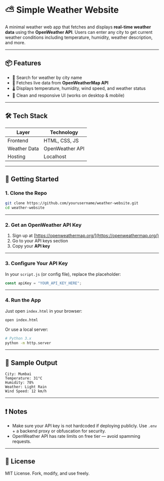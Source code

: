# ⛅ Simple Weather Website

A minimal weather web app that fetches and displays **real-time weather data** using the **OpenWeather API**. Users can enter any city to get current weather conditions including temperature, humidity, weather description, and more.

---

## 📦 Features

* 🔎 Search for weather by city name
* 📡 Fetches live data from **OpenWeatherMap API**
* 🌡️ Displays temperature, humidity, wind speed, and weather status
* 🎨 Clean and responsive UI (works on desktop & mobile)

---

## 🛠️ Tech Stack

| Layer        | Technology                         |
| ------------ | ---------------------------------- |
| Frontend     | HTML, CSS, JS                      |
| Weather Data | OpenWeather API                    |
| Hosting      | Localhost                          |

---

## 🚀 Getting Started

### 1. Clone the Repo

```bash
git clone https://github.com/yourusername/weather-website.git
cd weather-website
```

---

### 2. Get an OpenWeather API Key

1. Sign up at [https://openweathermap.org/](https://openweathermap.org/)
2. Go to your API keys section
3. Copy your **API key**

---

### 3. Configure Your API Key

In your `script.js` (or config file), replace the placeholder:

```js
const apiKey = "YOUR_API_KEY_HERE";
```

---

### 4. Run the App

Just open `index.html` in your browser:

```bash
open index.html
```

Or use a local server:

```bash
# Python 3.x
python -m http.server
```

---

## 📄 Sample Output

```
City: Mumbai
Temperature: 31°C
Humidity: 78%
Weather: Light Rain
Wind Speed: 12 km/h
```

---

## ❗ Notes

* Make sure your API key is not hardcoded if deploying publicly. Use `.env` + a backend proxy or obfuscation for security.
* OpenWeather API has rate limits on free tier — avoid spamming requests.

---

## 📄 License

MIT License. Fork, modify, and use freely.

